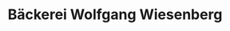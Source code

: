 ---
title: "Bäckerei Wolfgang Wiesenberg"
url: /hirschfeld/baeckerei-wolfgang-wiesenberg/
shop: Bäckerei
---